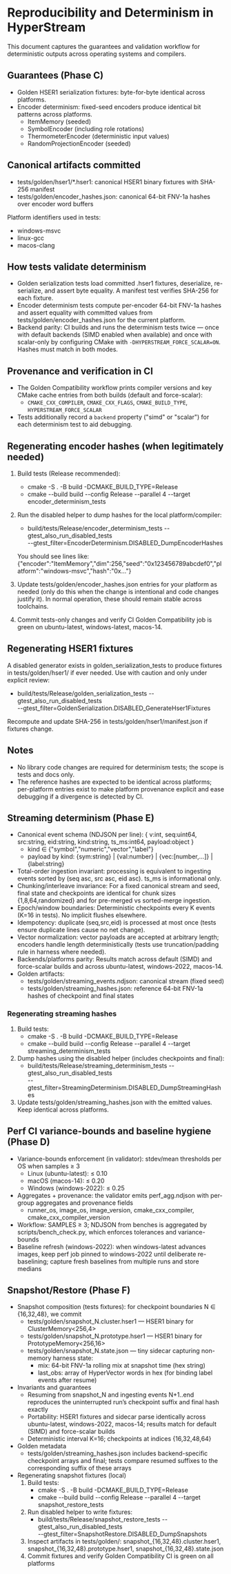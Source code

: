 # Reproducibility and Determinism in HyperStream

This document captures the guarantees and validation workflow for deterministic outputs across operating systems and compilers.

## Guarantees (Phase C)

- Golden HSER1 serialization fixtures: byte-for-byte identical across platforms.
- Encoder determinism: fixed-seed encoders produce identical bit patterns across platforms.
  - ItemMemory (seeded)
  - SymbolEncoder (including role rotations)
  - ThermometerEncoder (deterministic input values)
  - RandomProjectionEncoder (seeded)

## Canonical artifacts committed

- tests/golden/hser1/*.hser1: canonical HSER1 binary fixtures with SHA-256 manifest
- tests/golden/encoder_hashes.json: canonical 64-bit FNV-1a hashes over encoder word buffers

Platform identifiers used in tests:

- windows-msvc
- linux-gcc
- macos-clang

## How tests validate determinism

- Golden serialization tests load committed .hser1 fixtures, deserialize, re-serialize, and assert byte equality. A manifest test verifies SHA-256 for each fixture.
- Encoder determinism tests compute per-encoder 64-bit FNV-1a hashes and assert equality with committed values from tests/golden/encoder_hashes.json for the current platform.
- Backend parity: CI builds and runs the determinism tests twice — once with default backends (SIMD enabled when available) and once with scalar-only by configuring CMake with `-DHYPERSTREAM_FORCE_SCALAR=ON`. Hashes must match in both modes.

## Provenance and verification in CI

- The Golden Compatibility workflow prints compiler versions and key CMake cache entries from both builds (default and force-scalar):
  - `CMAKE_CXX_COMPILER`, `CMAKE_CXX_FLAGS`, `CMAKE_BUILD_TYPE`, `HYPERSTREAM_FORCE_SCALAR`
- Tests additionally record a `backend` property ("simd" or "scalar") for each determinism test to aid debugging.

## Regenerating encoder hashes (when legitimately needed)

1) Build tests (Release recommended):
   - cmake -S . -B build -DCMAKE_BUILD_TYPE=Release
   - cmake --build build --config Release --parallel 4 --target encoder_determinism_tests

2) Run the disabled helper to dump hashes for the local platform/compiler:
   - build/tests/Release/encoder_determinism_tests --gtest_also_run_disabled_tests \
     --gtest_filter=EncoderDeterminism.DISABLED_DumpEncoderHashes

   You should see lines like:
   {"encoder":"ItemMemory","dim":256,"seed":"0x123456789abcdef0","platform":"windows-msvc","hash":"0x..."}

3) Update tests/golden/encoder_hashes.json entries for your platform as needed (only do this when the change is intentional and code changes justify it). In normal operation, these should remain stable across toolchains.

4) Commit tests-only changes and verify CI Golden Compatibility job is green on ubuntu-latest, windows-latest, macos-14.

## Regenerating HSER1 fixtures

A disabled generator exists in golden_serialization_tests to produce fixtures in tests/golden/hser1/ if ever needed. Use with caution and only under explicit review:

- build/tests/Release/golden_serialization_tests --gtest_also_run_disabled_tests \
  --gtest_filter=GoldenSerialization.DISABLED_GenerateHser1Fixtures

Recompute and update SHA-256 in tests/golden/hser1/manifest.json if fixtures change.

## Notes

- No library code changes are required for determinism tests; the scope is tests and docs only.
- The reference hashes are expected to be identical across platforms; per-platform entries exist to make platform provenance explicit and ease debugging if a divergence is detected by CI.

## Streaming determinism (Phase E)

- Canonical event schema (NDJSON per line): { v:int, seq:uint64, src:string, eid:string, kind:string, ts_ms:int64, payload:object }
  - kind ∈ {"symbol","numeric","vector","label"}
  - payload by kind: {sym:string} | {val:number} | {vec:[number,...]} | {label:string}
- Total-order ingestion invariant: processing is equivalent to ingesting events sorted by (seq asc, src asc, eid asc). ts_ms is informational only.
- Chunking/interleave invariance: For a fixed canonical stream and seed, final state and checkpoints are identical for chunk sizes {1,8,64,randomized} and for pre-merged vs sorted-merge ingestion.
- Epoch/window boundaries: Deterministic checkpoints every K events (K=16 in tests). No implicit flushes elsewhere.
- Idempotency: duplicate (seq,src,eid) is processed at most once (tests ensure duplicate lines cause no net change).
- Vector normalization: vector payloads are accepted at arbitrary length; encoders handle length deterministically (tests use truncation/padding rule in harness where needed).
- Backends/platforms parity: Results match across default (SIMD) and force-scalar builds and across ubuntu-latest, windows-2022, macos-14.
- Golden artifacts:
  - tests/golden/streaming_events.ndjson: canonical stream (fixed seed)
  - tests/golden/streaming_hashes.json: reference 64-bit FNV-1a hashes of checkpoint and final states

### Regenerating streaming hashes
1) Build tests:
   - cmake -S . -B build -DCMAKE_BUILD_TYPE=Release
   - cmake --build build --config Release --parallel 4 --target streaming_determinism_tests
2) Dump hashes using the disabled helper (includes checkpoints and final):
   - build/tests/Release/streaming_determinism_tests --gtest_also_run_disabled_tests \
     --gtest_filter=StreamingDeterminism.DISABLED_DumpStreamingHashes
3) Update tests/golden/streaming_hashes.json with the emitted values. Keep identical across platforms.


## Perf CI variance-bounds and baseline hygiene (Phase D)

- Variance-bounds enforcement (in validator): stdev/mean thresholds per OS when samples ≥ 3
  - Linux (ubuntu-latest): ≤ 0.10
  - macOS (macos-14): ≤ 0.20
  - Windows (windows-2022): ≤ 0.25
- Aggregates + provenance: the validator emits perf_agg.ndjson with per-group aggregates and provenance fields
  - runner_os, image_os, image_version, cmake_cxx_compiler, cmake_cxx_compiler_version
- Workflow: SAMPLES ≥ 3; NDJSON from benches is aggregated by scripts/bench_check.py, which enforces tolerances and variance-bounds
- Baseline refresh (windows-2022): when windows-latest advances images, keep perf job pinned to windows-2022 until deliberate re-baselining; capture fresh baselines from multiple runs and store medians


## Snapshot/Restore (Phase F)

- Snapshot composition (tests fixtures): for checkpoint boundaries N ∈ {16,32,48}, we commit
  - tests/golden/snapshot_N.cluster.hser1 — HSER1 binary for ClusterMemory<256,4>
  - tests/golden/snapshot_N.prototype.hser1 — HSER1 binary for PrototypeMemory<256,16>
  - tests/golden/snapshot_N.state.json — tiny sidecar capturing non-memory harness state:
    - mix: 64-bit FNV-1a rolling mix at snapshot time (hex string)
    - last_obs: array of HyperVector words in hex (for binding label events after resume)
- Invariants and guarantees
  - Resuming from snapshot_N and ingesting events N+1..end reproduces the uninterrupted run’s checkpoint suffix and final hash exactly
  - Portability: HSER1 fixtures and sidecar parse identically across ubuntu-latest, windows-2022, macos-14; results match for default (SIMD) and force-scalar builds
  - Deterministic interval K=16; checkpoints at indices {16,32,48,64}
- Golden metadata
  - tests/golden/streaming_hashes.json includes backend-specific checkpoint arrays and final; tests compare resumed suffixes to the corresponding suffix of these arrays
- Regenerating snapshot fixtures (local)
  1) Build tests:
     - cmake -S . -B build -DCMAKE_BUILD_TYPE=Release
     - cmake --build build --config Release --parallel 4 --target snapshot_restore_tests
  2) Run disabled helper to write fixtures:
     - build/tests/Release/snapshot_restore_tests --gtest_also_run_disabled_tests \
       --gtest_filter=SnapshotRestore.DISABLED_DumpSnapshots
  3) Inspect artifacts in tests/golden/: snapshot_{16,32,48}.cluster.hser1, snapshot_{16,32,48}.prototype.hser1, snapshot_{16,32,48}.state.json
  4) Commit fixtures and verify Golden Compatibility CI is green on all platforms
